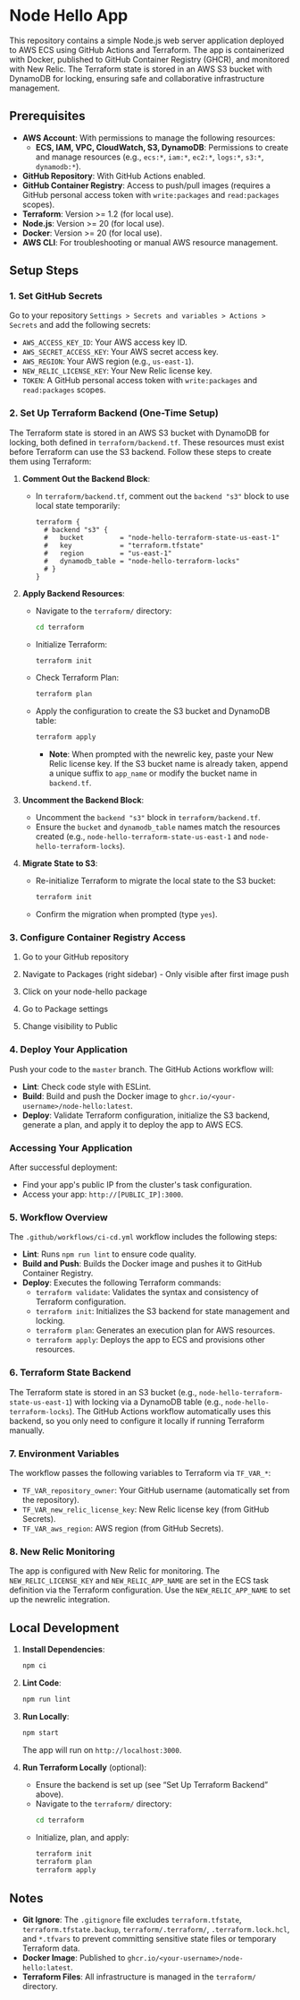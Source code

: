 # Node Hello App

This repository contains a simple Node.js web server application deployed to AWS ECS using GitHub Actions and Terraform. The app is containerized with Docker, published to GitHub Container Registry (GHCR), and monitored with New Relic. The Terraform state is stored in an AWS S3 bucket with DynamoDB for locking, ensuring safe and collaborative infrastructure management.

## Prerequisites

- **AWS Account**: With permissions to manage the following resources:
  - **ECS, IAM, VPC, CloudWatch, S3, DynamoDB**: Permissions to create and manage resources (e.g., `ecs:*`, `iam:*`, `ec2:*`, `logs:*`, `s3:*`, `dynamodb:*`).
- **GitHub Repository**: With GitHub Actions enabled.
- **GitHub Container Registry**: Access to push/pull images (requires a GitHub personal access token with `write:packages` and `read:packages` scopes).
- **Terraform**: Version >= 1.2 (for local use).
- **Node.js**: Version >= 20 (for local use).
- **Docker**: Version >= 20 (for local use).
- **AWS CLI**: For troubleshooting or manual AWS resource management.

## Setup Steps

### 1. Set GitHub Secrets

Go to your repository `Settings > Secrets and variables > Actions > Secrets` and add the following secrets:

- `AWS_ACCESS_KEY_ID`: Your AWS access key ID.
- `AWS_SECRET_ACCESS_KEY`: Your AWS secret access key.
- `AWS_REGION`: Your AWS region (e.g., `us-east-1`).
- `NEW_RELIC_LICENSE_KEY`: Your New Relic license key.
- `TOKEN`: A GitHub personal access token with `write:packages` and `read:packages` scopes.

### 2.  Set Up Terraform Backend (One-Time Setup)

The Terraform state is stored in an AWS S3 bucket with DynamoDB for locking, both defined in `terraform/backend.tf`. These resources must exist before Terraform can use the S3 backend. Follow these steps to create them using Terraform:

1. **Comment Out the Backend Block**:

   - In `terraform/backend.tf`, comment out the `backend "s3"` block to use local state temporarily:
     ```hcl
     terraform {
       # backend "s3" {
       #   bucket         = "node-hello-terraform-state-us-east-1"
       #   key            = "terraform.tfstate"
       #   region         = "us-east-1"
       #   dynamodb_table = "node-hello-terraform-locks"
       # }
     }
     ```

2. **Apply Backend Resources**:

   - Navigate to the `terraform/` directory:
     ```sh
     cd terraform
     ```
   - Initialize Terraform:
     ```sh
     terraform init
     ```
   - Check Terraform Plan:
     ```sh
     terraform plan
     ```
   - Apply the configuration to create the S3 bucket and DynamoDB table:
     ```sh
     terraform apply
     ```
     - **Note**: When prompted with the newrelic key, paste your New Relic license key. If the S3 bucket name is already taken, append a unique suffix to `app_name` or modify the bucket name in `backend.tf`.

3. **Uncomment the Backend Block**:

   - Uncomment the `backend "s3"` block in `terraform/backend.tf`.
   - Ensure the `bucket` and `dynamodb_table` names match the resources created (e.g., `node-hello-terraform-state-us-east-1` and `node-hello-terraform-locks`).

4. **Migrate State to S3**:
   - Re-initialize Terraform to migrate the local state to the S3 bucket:
     ```sh
     terraform init
     ```
   - Confirm the migration when prompted (type `yes`).


### 3. Configure Container Registry Access

1. Go to your GitHub repository

2. Navigate to Packages (right sidebar) - Only visible after first image push

3. Click on your node-hello package

4. Go to Package settings

5. Change visibility to Public


### 4. Deploy Your Application

Push your code to the `master` branch. The GitHub Actions workflow will:

- **Lint**: Check code style with ESLint.
- **Build**: Build and push the Docker image to `ghcr.io/<your-username>/node-hello:latest`.
- **Deploy**: Validate Terraform configuration, initialize the S3 backend, generate a plan, and apply it to deploy the app to AWS ECS.

### Accessing Your Application

After successful deployment:

- Find your app's public IP from the cluster's task configuration.
- Access your app: `http://[PUBLIC_IP]:3000`.

### 5. Workflow Overview

The `.github/workflows/ci-cd.yml` workflow includes the following steps:

- **Lint**: Runs `npm run lint` to ensure code quality.
- **Build and Push**: Builds the Docker image and pushes it to GitHub Container Registry.
- **Deploy**: Executes the following Terraform commands:
  - `terraform validate`: Validates the syntax and consistency of Terraform configuration.
  - `terraform init`: Initializes the S3 backend for state management and locking.
  - `terraform plan`: Generates an execution plan for AWS resources.
  - `terraform apply`: Deploys the app to ECS and provisions other resources.

### 6. Terraform State Backend

The Terraform state is stored in an S3 bucket (e.g., `node-hello-terraform-state-us-east-1`) with locking via a DynamoDB table (e.g., `node-hello-terraform-locks`). The GitHub Actions workflow automatically uses this backend, so you only need to configure it locally if running Terraform manually.

### 7. Environment Variables

The workflow passes the following variables to Terraform via `TF_VAR_*`:

- `TF_VAR_repository_owner`: Your GitHub username (automatically set from the repository).
- `TF_VAR_new_relic_license_key`: New Relic license key (from GitHub Secrets).
- `TF_VAR_aws_region`: AWS region (from GitHub Secrets).

### 8. New Relic Monitoring

The app is configured with New Relic for monitoring. The `NEW_RELIC_LICENSE_KEY` and `NEW_RELIC_APP_NAME` are set in the ECS task definition via the Terraform configuration. Use the `NEW_RELIC_APP_NAME` to set up the newrelic integration.

## Local Development

1. **Install Dependencies**:

   ```sh
   npm ci
   ```

2. **Lint Code**:

   ```sh
   npm run lint
   ```

3. **Run Locally**:

   ```sh
   npm start
   ```

   The app will run on `http://localhost:3000`.

4. **Run Terraform Locally** (optional):
   - Ensure the backend is set up (see “Set Up Terraform Backend” above).
   - Navigate to the `terraform/` directory:
     ```sh
     cd terraform
     ```
   - Initialize, plan, and apply:
     ```sh
     terraform init
     terraform plan
     terraform apply
     ```

## Notes

- **Git Ignore**: The `.gitignore` file excludes `terraform.tfstate`, `terraform.tfstate.backup`, `terraform/.terraform/`, `.terraform.lock.hcl`, and `*.tfvars` to prevent committing sensitive state files or temporary Terraform data.
- **Docker Image**: Published to `ghcr.io/<your-username>/node-hello:latest`.
- **Terraform Files**: All infrastructure is managed in the `terraform/` directory.
